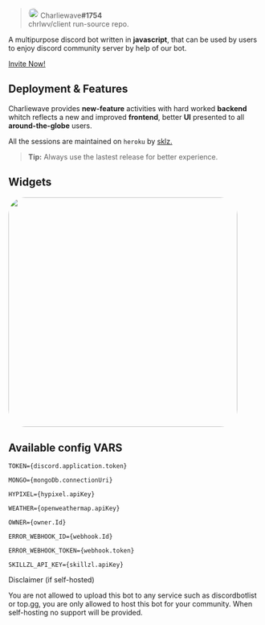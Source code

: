 
  

> <img  style="border-radius: 300px;"  src="https://japi.rest/discord/v1/user/902937010103275581/avatar?size=512"  width="20"/> Charliewave<strong>#1754</strong><br/> chrlwv/client run-source repo.

A multipurpose discord bot written in **javascript**, that can be used by users to enjoy discord community server by help of our bot.

<a  href="https://discord.com/oauth2/authorize?client_id=902937010103275581&permissions=1916267615&scope=bot" >Invite Now!<a/>

## Deployment & Features

  

Charliewave provides **new-feature** activities with hard worked **backend** whitch reflects a new and improved **frontend**, better **UI** presented to all **around-the-globe** users.

  

All the sessions are maintained on `heroku` by <a  href="https://skillzl.me" >sklz.<a/>

  

> **Tip:** Always use the lastest release for better experience.

## Widgets

  

<a  href="https://chrlwv.tech" ><img  style="border-radius: 34px;"  src="https://i.imgur.com/CVYoM6s.png"  width="456"/><a/>

  

## Available config VARS

```
TOKEN={discord.application.token}

MONGO={mongoDb.connectionUri}

HYPIXEL={hypixel.apiKey}

WEATHER={openweathermap.apiKey}

OWNER={owner.Id}

ERROR_WEBHOOK_ID={webhook.Id}

ERROR_WEBHOOK_TOKEN={webhook.token}

SKILLZL_API_KEY={skillzl.apiKey}
```

Disclaimer (if self-hosted)

You are not allowed to upload this bot to any service such as discordbotlist or top.gg, you are only allowed to host this bot for your community. When self-hosting no support will be provided.